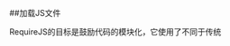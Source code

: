 ##加载JS文件

RequireJS的目标是鼓励代码的模块化，它使用了不同于传统<script>标签的脚本加载步骤。可以用它来加速<br>
优化代码，但其主要目的还是为了代码的模块化。它鼓励在使用脚本时以module ID 代替URL地址。

ReQuireJS以一个相对于baseURL的地址来加载所有的代码。页面顶层<script>标签含有一个特殊的属性data-main<br>
require.js使用它来启动脚本加载，而baseUrl一般设置到与该属性相一致的目录。下列示例中展示了baseUrl的设置：<br>

```
<!--This sets the baseUrl to the "scripts" directory, and
    loads a script that will have a module ID of 'main'-->
<script data-main="scripts/main.js" src="scripts/require.js"></script>
```

baseUrl变可通过RequireJS config 手动设置，如果没有指定config及data-main , 则默认的baseUrl为包含RequireJs的<br>
那个html页面的所属目录。

RequireJs默认假定所有的依赖资源都是js脚本，因此无需在module ID上再加.js 后缀， Requirejs 在进行module ID符合<br>
下述规则之一，其ID解析会避开常 规的"baseUrl + paths" 配制 ，而是直接将其加载为一个相对 于当前HTML文档的脚本：<br>

